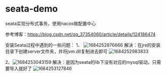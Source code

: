 # seata-demo
seata实现分布式事务，使用nacos做配置中心

参考博客：https://blog.csdn.net/qq_37354060/article/details/124186474

安装Seata过程中遇到的一些问题：
1、
![1684252876666](https://github.com/Janice0721/seata-demo/assets/93896107/b0fca7bd-45f3-4e91-a54c-96ad9125ac73)
解决：在jre的安装目录下创建server文件夹，并将jvm.dll复制进去即可
![1684252983833](https://github.com/Janice0721/seata-demo/assets/93896107/0a50828a-e07e-4dc7-b00c-82d72ea10815)

2、![1684253043159](https://github.com/Janice0721/seata-demo/assets/93896107/0619cd98-134b-4f26-9b1b-b2f091bfc106)
解决：是因为seata的lib下没有对应的mysql驱动，只需要导入就好了
![1684253127846](https://github.com/Janice0721/seata-demo/assets/93896107/eaef67dd-c5a4-4d95-a46e-aa7dbdbaf2a5)
